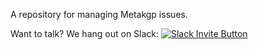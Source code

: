 A repository for managing Metakgp issues.

Want to talk? We hang out on Slack: [![Slack Invite Button](http://slack-invite.metakgp.org/badge.svg)](http://slack-invite.metakgp.org)
